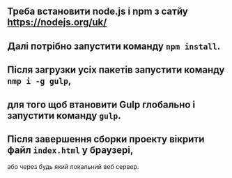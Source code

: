 Треба встановити node.js і npm з сатйу <https://nodejs.org/uk/>
---
Далі потрібно запустити команду `npm install`.
---
Після загрузки усіх пакетів запустити команду `nmp i -g gulp`,
---
для того щоб втановити Gulp глобально і запустити команду `gulp`.
---
Після завершення сборки проекту вікрити файл `index.html` у браузері,
---
або через будь який локальний веб сервер.